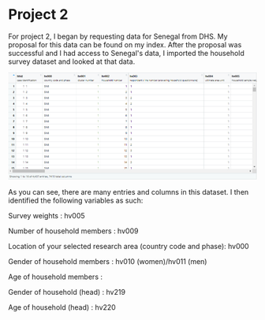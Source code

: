 # Project 2

For project 2, I began by requesting data for Senegal from DHS. My proposal for this data can be found on my index. 
After the proposal was successful and I had access to Senegal's data, I imported the household survey dataset and looked at that data.

![](variables.png)

As you can see, there are many entries and columns in this dataset. I then identified the following variables as such:


Survey weights : hv005

Number of household members : hv009

Location of your selected research area (country code and phase): hv000

Gender of household members : hv010 (women)/hv011 (men)

Age of household members : 

Gender of household (head) : hv219

Age of household (head) : hv220
